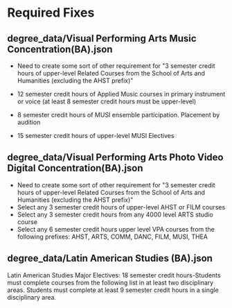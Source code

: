 # Required Fixes
## degree_data/Visual Performing Arts Music Concentration(BA).json

- Need to create some sort of other requirement for "3 semester credit hours of upper-level Related Courses from the School of Arts and Humanities (excluding the AHST prefix)"

- 12 semester credit hours of Applied Music courses in primary instrument or voice (at least 8 semester credit hours must be upper-level)

- 8 semester credit hours of MUSI ensemble participation. Placement by audition

- 15 semester credit hours of upper-level MUSI Electives

## degree_data/Visual Performing Arts Photo Video Digital Concentration(BA).json

- Need to create some sort of other requirement for "3 semester credit hours of upper-level Related Courses from the School of Arts and Humanities (excluding the AHST prefix)"
- Select any 3 semester credit hours of upper-level AHST or FILM courses
- Select any 3 semester credit hours from any 4000 level ARTS studio course
- Select any 6 semester credit hours upper level VPA courses from the following prefixes: AHST, ARTS, COMM, DANC, FILM, MUSI, THEA

## degree_data/Latin American Studies (BA).json
Latin American Studies Major Electives: 18 semester credit hours-Students must complete courses from the following list in at least two disciplinary areas. Students must complete at least 9 semester credit hours in a single disciplinary area.